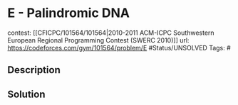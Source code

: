 # E - Palindromic DNA

contest: [[CFICPC/101564/101564|2010-2011 ACM-ICPC Southwestern European Regional Programming Contest (SWERC 2010)]]
url: https://codeforces.com/gym/101564/problem/E
#Status/UNSOLVED
Tags: #

## Description

## Solution

